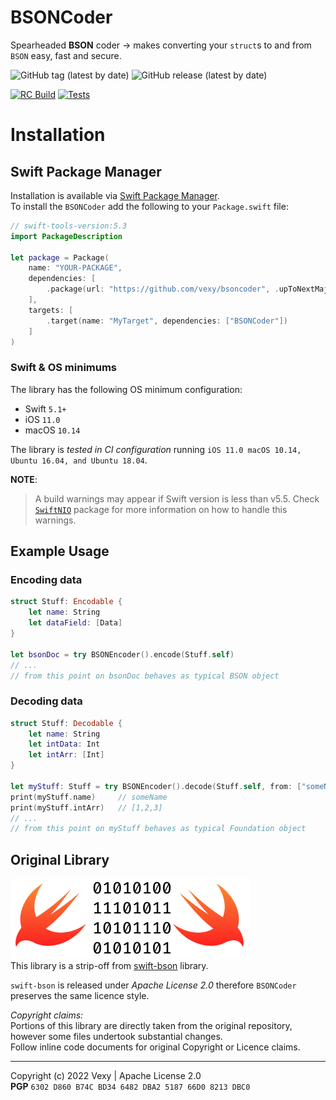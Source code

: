 # BSONCoder
Spearheaded **BSON** coder -> makes converting your `struct`s to and from `BSON` easy, fast and secure.

![GitHub tag (latest by date)](https://img.shields.io/github/v/tag/vexy/bsoncoder?style=for-the-badge)
![GitHub release (latest by date)](https://img.shields.io/github/v/release/vexy/bsoncoder?style=for-the-badge)  
  
[![RC Build](https://github.com/vexy/bsoncoder/actions/workflows/rc_build.yml/badge.svg?branch=main)](https://github.com/vexy/bsoncoder/actions/workflows/rc_build.yml)
[![Tests](https://github.com/vexy/bsoncoder/actions/workflows/testing.yml/badge.svg?branch=main)](https://github.com/vexy/bsoncoder/actions/workflows/testing.yml)


# Installation

## Swift Package Manager
Installation is available via [Swift Package Manager](https://swift.org/package-manager/).  
To install the `BSONCoder` add the following to your `Package.swift` file:

```swift
// swift-tools-version:5.3
import PackageDescription

let package = Package(
    name: "YOUR-PACKAGE",
    dependencies: [
        .package(url: "https://github.com/vexy/bsoncoder", .upToNextMajor(from: "0.9"))
    ],
    targets: [
        .target(name: "MyTarget", dependencies: ["BSONCoder"])
    ]
)
```

### Swift & OS minimums
The library has the following OS minimum configuration:
- Swift `5.1+` 
- iOS `11.0` 
- macOS `10.14`
    
The library is _tested in CI configuration_ running `iOS 11.0 macOS 10.14, Ubuntu 16.04, and Ubuntu 18.04`.  

**NOTE**:  
> A build warnings may appear if Swift version is less than v5.5. Check [`SwiftNIO`](https://github.com/apple/swift-nio#repository-organization) package for more information on how to handle this warnings.  

## Example Usage

### Encoding data

```Swift
struct Stuff: Encodable {
    let name: String
    let dataField: [Data]
}

let bsonDoc = try BSONEncoder().encode(Stuff.self)
// ...
// from this point on bsonDoc behaves as typical BSON object
```

### Decoding data
```Swift
struct Stuff: Decodable {
    let name: String
    let intData: Int
    let intArr: [Int]
}

let myStuff: Stuff = try BSONEncoder().decode(Stuff.self, from: ["someName", 1, [1,2,3])
print(myStuff.name)     // someName
print(myStuff.intArr)   // [1,2,3]
// ...
// from this point on myStuff behaves as typical Foundation object
```

## Original Library
![original-logo](Resources/originalLogo.png)  
This library is a strip-off from [swift-bson](https://github.com/mongodb/swift-bson) library.

`swift-bson` is released under _Apache License 2.0_ therefore `BSONCoder` preserves the same licence style.  

_Copyright claims:_  
Portions of this library are directly taken from the original repository, however some files undertook substantial changes.  
Follow inline code documents for original Copyright or Licence claims.

---  
Copyright (c) 2022 Vexy | Apache License 2.0  
**PGP** `6302 D860 B74C BD34 6482 DBA2 5187 66D0 8213 DBC0`
